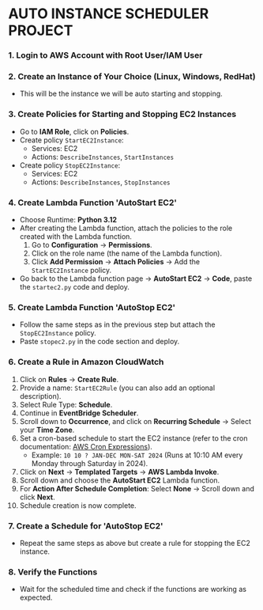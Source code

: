 # AUTO INSTANCE SCHEDULER PROJECT

### 1. Login to AWS Account with Root User/IAM User

### 2. Create an Instance of Your Choice (Linux, Windows, RedHat)
   - This will be the instance we will be auto starting and stopping.

### 3. Create Policies for Starting and Stopping EC2 Instances
   - Go to **IAM Role**, click on **Policies**.
   - Create policy `StartEC2Instance`:
     - Services: EC2
     - Actions: `DescribeInstances`, `StartInstances`
   - Create policy `StopEC2Instance`:
     - Services: EC2
     - Actions: `DescribeInstances`, `StopInstances`

### 4. Create Lambda Function 'AutoStart EC2'
   - Choose Runtime: **Python 3.12**
   - After creating the Lambda function, attach the policies to the role created with the Lambda function.
     1. Go to **Configuration** -> **Permissions**.
     2. Click on the role name (the name of the Lambda function).
     3. Click **Add Permission** -> **Attach Policies** -> Add the `StartEC2Instance` policy.
   - Go back to the Lambda function page -> **AutoStart EC2** -> **Code**, paste the `startec2.py` code and deploy.

### 5. Create Lambda Function 'AutoStop EC2'
   - Follow the same steps as in the previous step but attach the `StopEC2Instance` policy.
   - Paste `stopec2.py` in the code section and deploy.

### 6. Create a Rule in Amazon CloudWatch
   1. Click on **Rules** -> **Create Rule**.
   2. Provide a name: `StartEC2Rule` (you can also add an optional description).
   3. Select Rule Type: **Schedule**.
   4. Continue in **EventBridge Scheduler**.
   5. Scroll down to **Occurrence**, and click on **Recurring Schedule** -> Select your **Time Zone**.
   6. Set a cron-based schedule to start the EC2 instance (refer to the cron documentation: [AWS Cron Expressions](https://docs.aws.amazon.com/lambda/latest/dg/with-eventbridge-scheduler.html)).
      - Example: `10 10 ? JAN-DEC MON-SAT 2024` (Runs at 10:10 AM every Monday through Saturday in 2024).
   7. Click on **Next** -> **Templated Targets** -> **AWS Lambda Invoke**.
   8. Scroll down and choose the **AutoStart EC2** Lambda function.
   9. For **Action After Schedule Completion**: Select **None** -> Scroll down and click **Next**.
   10. Schedule creation is now complete.

### 7. Create a Schedule for 'AutoStop EC2'
   - Repeat the same steps as above but create a rule for stopping the EC2 instance.

### 8. Verify the Functions
   - Wait for the scheduled time and check if the functions are working as expected.
